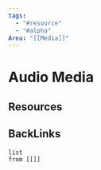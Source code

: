 ```yaml
---
tags:
  - "#resource"
  - "#alpha"
Area: "[[Media]]"
---
```


# Audio Media


## Resources


## BackLinks

```dataview
list
from [[]]
```

